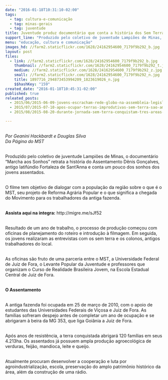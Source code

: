 ```yaml
---
date: "2016-01-18T10:31:10-02:00"
tags:
  - tag: cultura-e-comunicação
  - tag: minas-gerais
  - tag: juventude
title: Juventude produz documentário que conta a história dos Sem Terra em MG
support_line: "Produzido pelo coletivo de juventude Lampiões de Minas, o documentário “Marcha aos Sonhos” retrata a história do Assentamento Dênis Gonçalves."
menu: "educação, cultura e comunicação"
images_hd: //farm2.staticflickr.com/1628/24162954600_7179f9b292_b.jpg
layout: post
files:
  - link: //farm2.staticflickr.com/1628/24162954600_7179f9b292_b.jpg
    thumbnail: //farm2.staticflickr.com/1628/24162954600_7179f9b292_t.jpg
    medium: //farm2.staticflickr.com/1628/24162954600_7179f9b292_z.jpg
    small: //farm2.staticflickr.com/1628/24162954600_7179f9b292_n.jpg
    title: 1897716_294873453994209_1823619026_n.jpg
    $$hashKey: "159"
created_date: "2016-01-18T10:45:31-02:00"
published: true
releated_posts:
  - 2015/06/2015-06-09-jovens-escracham-rede-globo-na-assembleia-legislativa-de-minas-gerais.md
  - 2015/07/2015-07-10-apos-ocupar-terras-improdutivas-sem-terra-sao-ameacados-em-mg.md
  - 2015/08/2015-08-20-durante-jornada-sem-terra-conquistam-tres-areas-emblematicas-em-minas-gerais.md

---
```

<p><br />
<em>Por Geanini Hackbardt e Douglas Silva<br />
Da P&aacute;gina do MST</em></p>

<p><br />
Produzido pelo coletivo de juventude Lampi&otilde;es de Minas, o document&aacute;rio &ldquo;Marcha aos Sonhos&rdquo; retrata a hist&oacute;ria do Assentamento D&ecirc;nis Gon&ccedil;alves, antigo latif&uacute;ndio Fortaleza de Sant&rsquo;Anna e conta um pouco dos sonhos dos jovens assentados.</p>

<p><br />
O filme tem objetivo de dialogar com a popula&ccedil;&atilde;o da regi&atilde;o sobre o que &eacute; o MST, seu projeto de Reforma Agr&aacute;ria Popular e o que significa a chegada do Movimento para os trabalhadores da antiga fazenda.</p>

<p><br />
<strong>Assista aqui na &iacute;ntegra:</strong> http://migre.me/sJf52</p>

<p><br />
Resultado de um ano de trabalho, o processo de produ&ccedil;&atilde;o come&ccedil;ou com oficinas de planejamento do roteiro e introdu&ccedil;&atilde;o &agrave; filmagem. Em seguida, os jovens realizaram as entrevistas com os sem terra e os colonos, antigos trabalhadores do local.</p>

<p><br />
As oficinas s&atilde;o fruto de uma parceria entre o MST, a Universidade Federal de Juiz de Fora, o Levante Popular da Juventude e professores que organizam o Curso de Realidade Brasileira Jovem, na Escola Estadual Central de Juiz de Fora.</p>

<p><br />
<strong>O Assentamento</strong></p>

<p><br />
A antiga fazenda foi ocupada em 25 de mar&ccedil;o de 2010, com o apoio de estudantes das Universidades Federais de Vi&ccedil;osa e Juiz de Fora. As fam&iacute;lias sofreram despejo antes de completar um ano de ocupa&ccedil;&atilde;o e se abrigaram &agrave; beira da MG 353, que liga Goi&acirc;nia a Juiz de Fora.</p>

<p><br />
Ap&oacute;s anos de resist&ecirc;ncia, a terra conquistada abrigar&aacute; 120 fam&iacute;lias em seus 4.213ha. Os assentados j&aacute; possuem ampla produ&ccedil;&atilde;o agroecol&oacute;gica de verduras, feij&atilde;o, mandioca, leite e queijo.</p>

<p><br />
Atualmente procuram desenvolver a coopera&ccedil;&atilde;o e luta por agroindustrializa&ccedil;&atilde;o, escola, preserva&ccedil;&atilde;o do amplo patrim&ocirc;nio hist&oacute;rico da &aacute;rea, al&eacute;m da constru&ccedil;&atilde;o de uma r&aacute;dio.</p>
